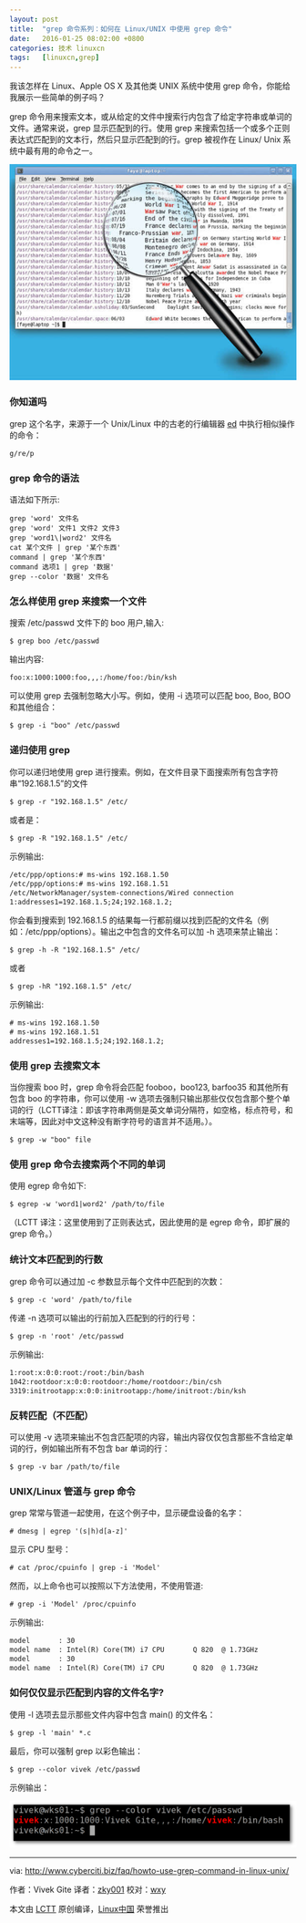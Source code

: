 ```yaml
---
layout: post
title:	"grep 命令系列：如何在 Linux/UNIX 中使用 grep 命令"
date:	2016-01-25 08:02:00 +0800 
categories:	技术 linuxcn 
tags:	[linuxcn,grep]
---
```



我该怎样在 Linux、Apple OS X 及其他类 UNIX 系统中使用 grep 命令，你能给我展示一些简单的例子吗？


grep 命令用来搜索文本，或从给定的文件中搜索行内包含了给定字符串或单词的文件。通常来说，grep 显示匹配到的行。使用 grep 来搜索包括一个或多个正则表达式匹配到的文本行，然后只显示匹配到的行。grep 被视作在 Linux/ Unix 系统中最有用的命令之一。


![](/Asserts/Images/album/201601/25/075849p7p79c48d4w9re9e.jpg)


### 你知道吗


grep 这个名字，来源于一个 Unix/Linux 中的古老的行编辑器 [ed](https://en.wikipedia.org/wiki/Ed_(text_editor)) 中执行相似操作的命令：



```
g/re/p

```

### grep 命令的语法


语法如下所示:



```
grep 'word' 文件名
grep 'word' 文件1 文件2 文件3
grep 'word1\|word2' 文件名
cat 某个文件 | grep '某个东西'
command | grep '某个东西'
command 选项1 | grep '数据'
grep --color '数据' 文件名

```

### 怎么样使用 grep 来搜索一个文件


搜索 /etc/passwd 文件下的 boo 用户,输入:



```
$ grep boo /etc/passwd

```

输出内容:



```
foo:x:1000:1000:foo,,,:/home/foo:/bin/ksh

```

可以使用 grep 去强制忽略大小写。例如，使用 -i 选项可以匹配 boo, Boo, BOO 和其他组合：



```
$ grep -i "boo" /etc/passwd

```

### 递归使用 grep


你可以递归地使用 grep 进行搜索。例如，在文件目录下面搜索所有包含字符串“192.168.1.5”的文件



```
$ grep -r "192.168.1.5" /etc/

```

或者是：



```
$ grep -R "192.168.1.5" /etc/

```

示例输出:



```
/etc/ppp/options:# ms-wins 192.168.1.50
/etc/ppp/options:# ms-wins 192.168.1.51
/etc/NetworkManager/system-connections/Wired connection 1:addresses1=192.168.1.5;24;192.168.1.2;

```

你会看到搜索到 192.168.1.5 的结果每一行都前缀以找到匹配的文件名（例如：/etc/ppp/options）。输出之中包含的文件名可以加 -h 选项来禁止输出：



```
$ grep -h -R "192.168.1.5" /etc/

```

或者



```
$ grep -hR "192.168.1.5" /etc/

```

示例输出:



```
# ms-wins 192.168.1.50
# ms-wins 192.168.1.51
addresses1=192.168.1.5;24;192.168.1.2;

```

### 使用 grep 去搜索文本


当你搜索 boo 时，grep 命令将会匹配 fooboo，boo123, barfoo35 和其他所有包含 boo 的字符串，你可以使用 -w 选项去强制只输出那些仅仅包含那个整个单词的行（LCTT译注：即该字符串两侧是英文单词分隔符，如空格，标点符号，和末端等，因此对中文这种没有断字符号的语言并不适用。）。



```
$ grep -w "boo" file

```

### 使用 grep 命令去搜索两个不同的单词


使用 egrep 命令如下:



```
$ egrep -w 'word1|word2' /path/to/file

```

（LCTT 译注：这里使用到了正则表达式，因此使用的是 egrep 命令，即扩展的 grep 命令。）


### 统计文本匹配到的行数


grep 命令可以通过加 -c 参数显示每个文件中匹配到的次数：



```
$ grep -c 'word' /path/to/file

```

传递 -n 选项可以输出的行前加入匹配到的行的行号：



```
$ grep -n 'root' /etc/passwd

```

示例输出:



```
1:root:x:0:0:root:/root:/bin/bash
1042:rootdoor:x:0:0:rootdoor:/home/rootdoor:/bin/csh
3319:initrootapp:x:0:0:initrootapp:/home/initroot:/bin/ksh

```

### 反转匹配（不匹配）


可以使用 -v 选项来输出不包含匹配项的内容，输出内容仅仅包含那些不含给定单词的行，例如输出所有不包含 bar 单词的行：



```
$ grep -v bar /path/to/file

```

### UNIX/Linux 管道与 grep 命令


grep 常常与管道一起使用，在这个例子中，显示硬盘设备的名字：



```
# dmesg | egrep '(s|h)d[a-z]'

```

显示 CPU 型号：



```
# cat /proc/cpuinfo | grep -i 'Model'

```

然而，以上命令也可以按照以下方法使用，不使用管道:



```
# grep -i 'Model' /proc/cpuinfo

```

示例输出:



```
model       : 30
model name  : Intel(R) Core(TM) i7 CPU       Q 820  @ 1.73GHz
model       : 30
model name  : Intel(R) Core(TM) i7 CPU       Q 820  @ 1.73GHz

```

### 如何仅仅显示匹配到内容的文件名字?


使用 -l 选项去显示那些文件内容中包含 main() 的文件名：



```
$ grep -l 'main' *.c

```

最后，你可以强制 grep 以彩色输出：



```
$ grep --color vivek /etc/passwd

```

示例输出：


![Grep command in action](/Asserts/Images/album/201601/25/080205d4km1k7u41ere7ee.png)




---


via: <http://www.cyberciti.biz/faq/howto-use-grep-command-in-linux-unix/>


作者：Vivek Gite 译者：[zky001](https://github.com/zky001) 校对：[wxy](https://github.com/wxy)


本文由 [LCTT](https://github.com/LCTT/TranslateProject) 原创编译，[Linux中国](https://linux.cn/) 荣誉推出

